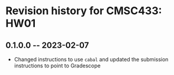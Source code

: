 # Revision history for CMSC433: HW01

## 0.1.0.0 -- 2023-02-07

* Changed instructions to use `cabal` and updated the submission instructions
  to point to Gradescope
